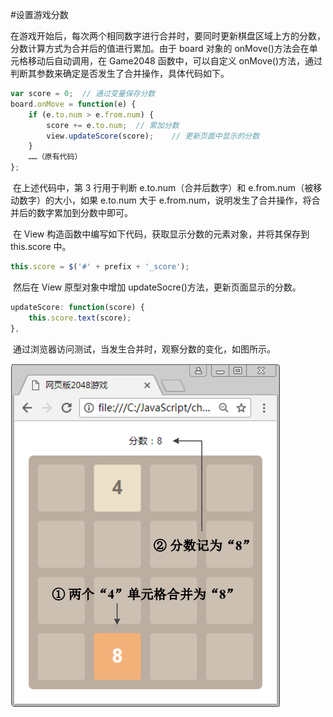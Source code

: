 #设置游戏分数

​	在游戏开始后，每次两个相同数字进行合并时，要同时更新棋盘区域上方的分数，分数计算方式为合并后的值进行累加。由于 board 对象的 onMove()方法会在单元格移动后自动调用，在 Game2048 函数中，可以自定义 onMove()方法，通过判断其参数来确定是否发生了合并操作，具体代码如下。

```javascript
var score = 0;	// 通过变量保存分数
board.onMove = function(e) {			
	if (e.to.num > e.from.num) {	
		score += e.to.num;	// 累加分数
		view.updateScore(score);	// 更新页面中显示的分数
	}		
	……（原有代码）	
};		
```

​	在上述代码中，第 3 行用于判断 e.to.num（合并后数字）和 e.from.num（被移动数字）的大小，如果 e.to.num 大于 e.from.num，说明发生了合并操作，将合并后的数字累加到分数中即可。

​	在 View 构造函数中编写如下代码，获取显示分数的元素对象，并将其保存到 this.score 中。

```javascript
this.score = $('#' + prefix + '_score');
```

​	然后在 View 原型对象中增加 updateSocre()方法，更新页面显示的分数。

```javascript
updateScore: function(score) {
	this.score.text(score);
},
```

​	通过浏览器访问测试，当发生合并时，观察分数的变化，如图所示。

![](media/2048-10.png)​
